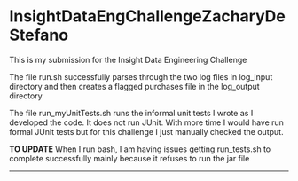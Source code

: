 # InsightDataEngChallengeZacharyDeStefano

This is my submission for the Insight Data Engineering Challenge

The file run.sh successfully parses through the two log files in log_input directory
	and then creates a flagged purchases file in the log_output directory
	
The file run_myUnitTests.sh runs the informal unit tests I wrote as I developed 
	the code. It does not run JUnit. With more time I would have run formal JUnit tests
	but for this challenge I just manually checked the output. 
	
**TO UPDATE** 
When I run bash, I am having issues getting run_tests.sh to complete successfully
	mainly because it refuses to run the jar file
*************


